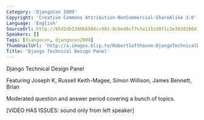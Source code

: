 ```yaml
---
Category: 'DjangoCon 2009'
Copyright: 'Creative Commons Attribution-NonCommercial-ShareAlike 3.0'
Language: 'English'
SourceUrl: http://05d2db1380b6504cc981-8cbed8cf7e3a131cd8f1c3e383d10041.r93.cf2.rackcdn.com/djangocon-2009/23_django-technical-design-panel.ogv
Speakers: []
Tags: [djangocon, djangocon2009]
ThumbnailUrl: 'http://a.images.blip.tv/Robertlofthouse-DjangoTechnicalDesignPanel418.png'
Title: 'Django Technical Design Panel'
---
```

Django Technical Design Panel

  
Featuring Joseph K, Russell Keith-Magee, Simon Willison, James Bennett, Brian

  
Moderated question and answer period covering a bunch of topics.

  
[VIDEO HAS ISSUES: sound only from left speaker]
